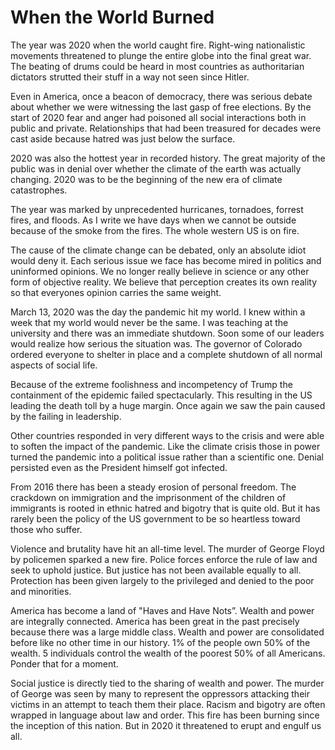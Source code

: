 # When the World Burned

The year was 2020 when the world caught fire.  Right-wing nationalistic
movements threatened to plunge the entire globe into the final great war.  The
beating of drums could be heard in most countries as authoritarian dictators
strutted their stuff in a way not seen since Hitler.

Even in America, once a beacon of democracy, there was serious debate about
whether we were witnessing the last gasp of free elections.  By the start of
2020 fear and anger had poisoned all social interactions both in public and
private.  Relationships that had been treasured for decades were cast aside
because hatred was just below the surface.

2020 was also the hottest year in recorded history.  The great majority of the
public was in denial over whether the climate of the earth was actually
changing.  2020 was to be the beginning of the new era of climate catastrophes. 


The year was marked by unprecedented hurricanes, tornadoes, forrest fires, and
floods.  As I write we have days when we cannot be outside because of the smoke
from the fires.  The whole western US is on fire.

The cause of the climate change can be debated, only an absolute idiot would
deny it.  Each serious issue we face has become mired in politics and uninformed
opinions. We no longer really believe in science or any other form of objective
reality.  We believe that perception creates its own reality so that everyones
opinion carries the same weight.

March 13, 2020 was the day the pandemic hit my world.  I knew within a week that
my world would never be the same.  I was teaching at the university and there
was an immediate shutdown.  Soon some of our leaders would realize how serious
the situation was.  The governor of Colorado ordered everyone to shelter in
place and a complete shutdown of all normal aspects of social life.

Because of the extreme foolishness and incompetency of Trump the containment of
the epidemic failed spectacularly.  This resulting in the US leading the death
toll by a huge margin.  Once again we saw the pain caused by the failing in
leadership.

Other countries responded in very different ways to the crisis and were able to
soften the impact of the pandemic.  Like the climate crisis those in power
turned the pandemic into a political issue rather than a scientific one.  Denial
persisted even as the President himself got infected.

From 2016 there has been a steady erosion of personal freedom.  The crackdown on
immigration and the imprisonment of the children of immigrants is rooted in
ethnic hatred and bigotry that is quite old.  But it has rarely been the policy
of the US government to be so heartless toward those who suffer.

Violence and brutality have hit an all-time level.  The murder of George Floyd
by policemen sparked a new fire.  Police forces enforce the rule of law and seek
to uphold justice.  But justice has not been available equally to all.  
Protection has been given largely to the privileged and denied to the poor and
minorities. 

America has become a land of "Haves and Have Nots”. Wealth and power are
integrally connected.  America has been great in the past precisely because
there was a large middle class.  Wealth and power are consolidated before like
no other time in our history.  1% of the people own 50% of the wealth.  5
individuals control the wealth of the poorest 50% of all Americans.  Ponder that
for a moment.

Social justice is directly tied to the sharing of wealth and power.  The murder
of George was seen by many to represent the oppressors attacking their victims
in an attempt to teach them their place.  Racism and bigotry are often wrapped
in language about law and order.  This fire has been burning since the inception
of this nation.  But in 2020 it threatened to erupt and engulf us all.



